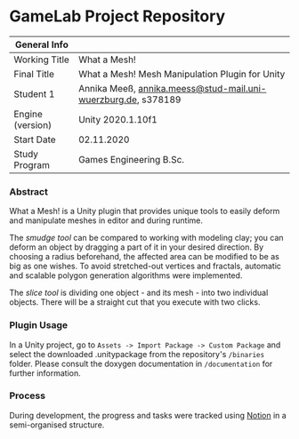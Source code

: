 

# GameLab Project Repository
|  General Info  | |
| ---|---|
| Working Title | What a Mesh! |
| Final Title | What a Mesh! Mesh Manipulation Plugin for Unity|
| Student 1| Annika Meeß, annika.meess@stud-mail.uni-wuerzburg.de, s378189 |
| Engine (version) | Unity 2020.1.10f1 |
| Start Date | 02.11.2020 |
| Study Program | Games Engineering B.Sc.|
### Abstract
What a Mesh! is a Unity plugin that provides unique tools to easily deform and manipulate meshes in editor and during runtime.

The *smudge tool* can be compared to working with modeling clay; you can deform an object by dragging a part of it in your desired direction. By choosing a radius beforehand, the affected area can be modified to be as big as one wishes. To avoid stretched-out vertices and fractals, automatic and scalable polygon generation algorithms were implemented. 

The *slice tool* is dividing one object - and its mesh - into two individual objects. There will be a straight cut that you execute with two clicks. 

### Plugin Usage
In a Unity project, go to `Assets -> Import Package -> Custom Package` and select the downloaded .unitypackage from the repository's `/binaries` folder. 
Please consult the doxygen documentation in `/documentation` for further information. 

### Process
During development, the progress and tasks were tracked using [Notion](https://slender-frill-8ba.notion.site/What-a-Mesh-b4c90bf3ae82463baffd4a65692dce18) in a semi-organised structure. 
